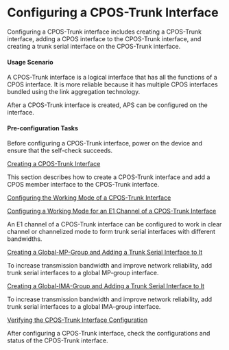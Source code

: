 Configuring a CPOS-Trunk Interface
==================================

Configuring a CPOS-Trunk interface includes creating a
CPOS-Trunk interface, adding a CPOS interface to the CPOS-Trunk interface,
and creating a trunk serial interface on the CPOS-Trunk interface.

#### Usage Scenario

A CPOS-Trunk interface is
a logical interface that has all the functions of a CPOS interface.
It is more reliable because it has multiple CPOS interfaces bundled
using the link aggregation technology.

After a CPOS-Trunk interface
is created, APS can be configured on the interface.


#### Pre-configuration Tasks

Before configuring
a CPOS-Trunk interface, power on the device and ensure that the self-check
succeeds.


[Creating a CPOS-Trunk Interface](../../../../software/nev8r10_vrpv8r16/user/vrp/dc_vrp_cpos-trunk_cfg_0002.html)

This section describes how to create a CPOS-Trunk interface and add a CPOS member interface to the CPOS-Trunk interface.

[Configuring the Working Mode of a CPOS-Trunk Interface](../../../../software/nev8r10_vrpv8r16/user/vrp/dc_vrp_cpos-trunk_cfg_0006.html)



[Configuring a Working Mode for an E1 Channel of a CPOS-Trunk Interface](../../../../software/nev8r10_vrpv8r16/user/vrp/dc_vrp_cpos-trunk_cfg_0003.html)

An E1 channel of a CPOS-Trunk interface can be configured to work in clear channel or channelized mode to form trunk serial interfaces with different bandwidths.

[Creating a Global-MP-Group and Adding a Trunk Serial Interface to It](../../../../software/nev8r10_vrpv8r16/user/vrp/dc_vrp_cpos-trunk_cfg_0005.html)

To increase transmission bandwidth and improve network reliability, add trunk serial interfaces to a global MP-group interface.

[Creating a Global-IMA-Group and Adding a Trunk Serial Interface to It](../../../../software/nev8r10_vrpv8r16/user/vrp/dc_vrp_cpos-trunk_cfg_0007.html)

To increase transmission bandwidth and improve network reliability, add trunk serial interfaces to a global IMA-group interface.

[Verifying the CPOS-Trunk Interface Configuration](../../../../software/nev8r10_vrpv8r16/user/vrp/dc_vrp_cpos-trunk_cfg_0004.html)

After configuring a CPOS-Trunk interface, check the configurations and status of the CPOS-Trunk interface.